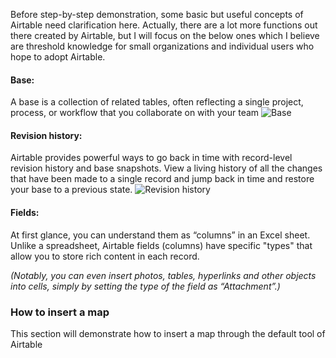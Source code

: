 Before step-by-step demonstration, some basic but useful concepts of Airtable need clarification here. Actually, there are a lot more functions out there created by Airtable, but I will focus on the below ones which I believe are threshold knowledge for small organizations and individual users who hope to adopt Airtable. 

#### Base: 
A base is a collection of related tables, often reflecting a single project, process, or workflow that you collaborate on with your team
![Base](https://github.com/jyw321/Airtable_Exercise/blob/master/Image_3.png)

#### Revision history:
Airtable provides powerful ways to go back in time with record-level revision history and base snapshots. View a living history of all the changes that have been made to a single record and jump back in time and restore your base to a previous state.
![Revision history](https://github.com/jyw321/Airtable_Exercise/blob/master/Image_4.png)

#### Fields: 
At first glance, you can understand them as “columns” in an Excel sheet. Unlike a spreadsheet, Airtable fields (columns) have specific "types" that allow you to store rich content in each record. 

*(Notably, you can even insert photos, tables, hyperlinks and other objects into cells, simply by setting the type of the field as “Attachment”.)*

### How to insert a map
This section will demonstrate how to insert a map through the default tool of Airtable
